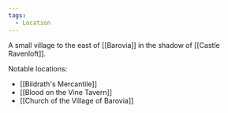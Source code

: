 ```yaml
---
tags:
  - Location
---
```

A small village to the east of [[Barovia]] in the shadow of [[Castle Ravenloft]].

Notable locations:
- [[Bildrath's Mercantile]]
- [[Blood on the Vine Tavern]]
- [[Church of the Village of Barovia]]